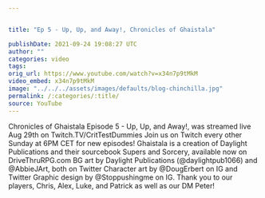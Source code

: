 ```yaml
---


title: "Ep 5 - Up, Up, and Away!, Chronicles of Ghaistala"

publishDate: 2021-09-24 19:08:27 UTC
author: ""
categories: video
tags: 
orig_url: https://www.youtube.com/watch?v=x34n7p9tMkM
video_embed: x34n7p9tMkM
image: "../../../assets/images/defaults/blog-chinchilla.jpg"
permalink: /:categories/:title/
source: YouTube
---
```

Chronicles of Ghaistala Episode 5 - Up, Up, and Away!, was streamed live Aug 29th on Twitch.TV/CritTestDummies Join us on Twitch every other Sunday at 6PM CET for new episodes! Ghaistala is a creation of Daylight Publications and their sourcebook Supers and Sorcery, available now on DriveThruRPG.com BG art by Daylight Publications (@daylightpub1066) and @AbbieJArt, both on Twitter Character art by @DougErbert on IG and Twitter Graphic design by @Stoppushingme on IG. Thank you to our players, Chris, Alex, Luke, and Patrick as well as our DM Peter!